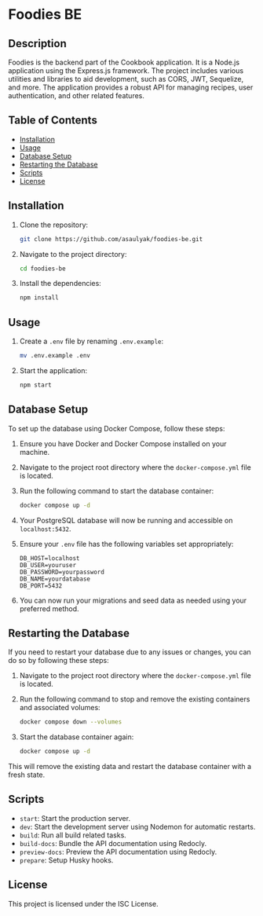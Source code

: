 # Foodies BE

## Description

Foodies is the backend part of the Cookbook application. It is a Node.js application using the Express.js framework. The project includes various utilities and libraries to aid development, such as CORS, JWT, Sequelize, and more. The application provides a robust API for managing recipes, user authentication, and other related features.

## Table of Contents

- [Installation](#installation)
- [Usage](#usage)
- [Database Setup](#database-setup)
- [Restarting the Database](#restarting-the-database)
- [Scripts](#scripts)
- [License](#license)

## Installation

1. Clone the repository:
   ```bash
   git clone https://github.com/asaulyak/foodies-be.git
   ```
2. Navigate to the project directory:
   ```bash
   cd foodies-be
   ```
3. Install the dependencies:
   ```bash
   npm install
   ```

## Usage

1. Create a `.env` file by renaming `.env.example`:

   ```bash
   mv .env.example .env
   ```

2. Start the application:
   ```bash
   npm start
   ```

## Database Setup

To set up the database using Docker Compose, follow these steps:

1. Ensure you have Docker and Docker Compose installed on your machine.
2. Navigate to the project root directory where the `docker-compose.yml` file is located.
3. Run the following command to start the database container:

   ```bash
   docker compose up -d
   ```

4. Your PostgreSQL database will now be running and accessible on `localhost:5432`.

5. Ensure your `.env` file has the following variables set appropriately:

   ```env
   DB_HOST=localhost
   DB_USER=youruser
   DB_PASSWORD=yourpassword
   DB_NAME=yourdatabase
   DB_PORT=5432
   ```

6. You can now run your migrations and seed data as needed using your preferred method.

## Restarting the Database

If you need to restart your database due to any issues or changes, you can do so by following these steps:

1. Navigate to the project root directory where the `docker-compose.yml` file is located.
2. Run the following command to stop and remove the existing containers and associated volumes:

   ```bash
   docker compose down --volumes
   ```

3. Start the database container again:
   ```bash
   docker compose up -d
   ```

This will remove the existing data and restart the database container with a fresh state.

## Scripts

- `start`: Start the production server.
- `dev`: Start the development server using Nodemon for automatic restarts.
- `build`: Run all build related tasks.
- `build-docs`: Bundle the API documentation using Redocly.
- `preview-docs`: Preview the API documentation using Redocly.
- `prepare`: Setup Husky hooks.

## License

This project is licensed under the ISC License.
